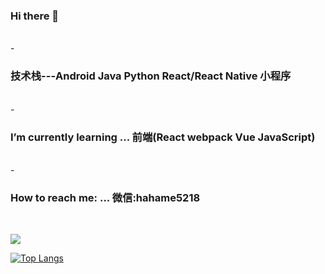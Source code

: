 ### Hi there 👋

<br/>-   
### 技术栈---Android Java Python React/React Native 小程序
<br/>-   
### I’m currently learning ... 前端(React webpack Vue JavaScript)
<br/>-   
### How to reach me: ... 微信:hahame5218
<br/>


![](https://github-readme-stats.vercel.app/api?username=Daemon1993&theme=dark)

[![Top Langs](https://github-readme-stats.vercel.app/api/top-langs/?username=Daemon1993&layout=compact)](https://github.com/anuraghazra/github-readme-stats)

